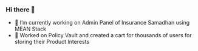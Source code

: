 ### Hi there 👋
- 🔭 I’m currently working on Admin Panel of Insurance Samadhan using MEAN Stack
- 🔭 Worked on Policy Vault and created a cart for thousands of users for storing their Product Interests

<!--
**sahiltgi/sahiltgi** is a ✨ _special_ ✨ repository because its `README.md` (this file) appears on your GitHub profile.

Here are some ideas to get you started:

- 🔭 I’m currently working on Admin Panel of Insurance Samadhan using MEAN Stack
- 🌱 I’m currently learning ...
- 👯 I’m looking to collaborate on ...
- 🤔 I’m looking for help with ...
- 💬 Ask me about ...
- 📫 How to reach me: ...
- 😄 Pronouns: ...
- ⚡ Fun fact: ...
-->
